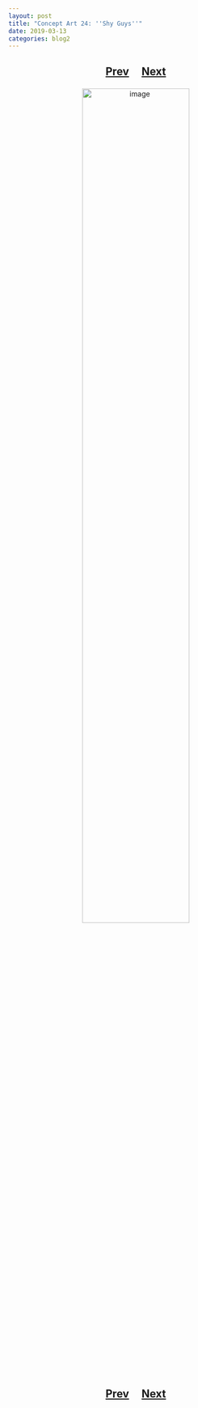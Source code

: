 ```yaml
---
layout: post
title: "Concept Art 24: ''Shy Guys''"
date: 2019-03-13
categories: blog2
---
```


<h2>
  <p style="text-align:center;">
    <a href="/wingsofthechorus/archive/2019/03/13/conceptart23">Prev</a>
    &nbsp;&nbsp;&nbsp;
    <a href="/wingsofthechorus/archive/2019/03/14/conceptart25">Next</a>
  </p>
</h2>

<p style="text-align:center;">
  <img src="/wingsofthechorus/images/conceptart/ca24.png" width="65%" alt="image"/>
</p>

<h2>
  <p style="text-align:center;">
    <a href="/wingsofthechorus/archive/2019/03/13/conceptart23">Prev</a>
    &nbsp;&nbsp;&nbsp;
    <a href="/wingsofthechorus/archive/2019/03/14/conceptart25">Next</a>
  </p>
</h2>
